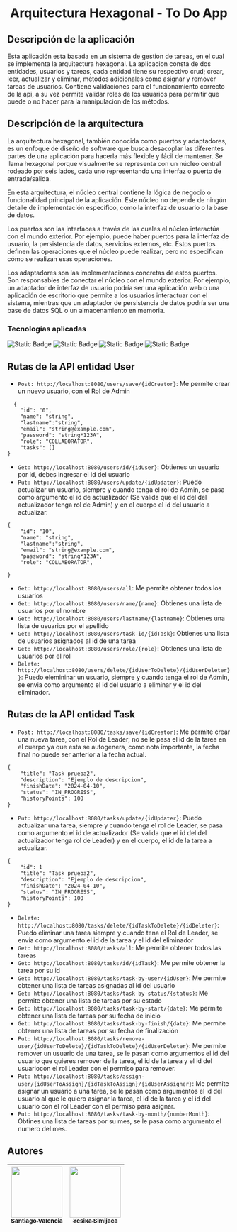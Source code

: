 <h1 align="center">Arquitectura Hexagonal - To Do App</h1> 

<h2>Descripción de la aplicación</h2>

<p>Esta aplicación esta basada en un sistema de gestion de tareas, en el cual se implementa la arquitectura hexagonal. La aplicacion consta de dos entidades, usuarios y tareas, cada entidad tiene su respectivo crud; crear, leer, actualizar y eliminar, métodos adicionales como asignar y remover tareas de usuarios.
Contiene validaciones para el funcionamiento correcto de la api, a su vez permite validar roles de los usuarios para permitir que puede o no hacer para la manipulacion de los métodos.</p> 

<h2>Descripción de la arquitectura</h2>
La arquitectura hexagonal, también conocida como puertos y adaptadores, es un enfoque de diseño de software que busca desacoplar las diferentes partes de una aplicación para hacerla más flexible y fácil de mantener. Se llama hexagonal porque visualmente se representa con un núcleo central rodeado por seis lados, cada uno representando una interfaz o puerto de entrada/salida.

En esta arquitectura, el núcleo central contiene la lógica de negocio o funcionalidad principal de la aplicación. Este núcleo no depende de ningún detalle de implementación específico, como la interfaz de usuario o la base de datos.

Los puertos son las interfaces a través de las cuales el núcleo interactúa con el mundo exterior. Por ejemplo, puede haber puertos para la interfaz de usuario, la persistencia de datos, servicios externos, etc. Estos puertos definen las operaciones que el núcleo puede realizar, pero no especifican cómo se realizan esas operaciones.

Los adaptadores son las implementaciones concretas de estos puertos. Son responsables de conectar el núcleo con el mundo exterior. Por ejemplo, un adaptador de interfaz de usuario podría ser una aplicación web o una aplicación de escritorio que permite a los usuarios interactuar con el sistema, mientras que un adaptador de persistencia de datos podría ser una base de datos SQL o un almacenamiento en memoria.

<h3>Tecnologías aplicadas</h3>

![Static Badge](https://img.shields.io/badge/Java%2017%20-%20blue?style=flat&link=https%3A%2F%2Fdocs.oracle.com%2Fen%2Fjava%2Fjavase%2F17%2Fdocs%2Fapi%2F)
![Static Badge](https://img.shields.io/badge/Spring%20Boot%203.2.5%20-%20green?style=flat&link=https%3A%2F%2Fspring.io%2Fguides%2Fgs%2Fspring-boot)
![Static Badge](https://img.shields.io/badge/Gradle%20-%20gray?style=flat)
![Static Badge](https://img.shields.io/badge/MapStruct%20-%20violet?style=flat)



## Rutas de la API entidad User

- `Post: http://localhost:8080/users/save/{idCreator}`: Me permite crear un nuevo usuario, con el Rol de Admin
```
  {
    "id": "0",
    "name": "string",
    "lastname":"string",
    "email": "string@example.com",
    "password": "string*123A",
    "role": "COLLABORATOR",
    "tasks": []
}
```
- `Get: http://localhost:8080/users/id/{idUser}`: Obtienes un usuario por id, debes ingresar el id del usuario
- `Put: http://localhost:8080/users/update/{idUpdater}`: Puedo actualizar un usuario, siempre y cuando tenga el rol de Admin, se pasa como argumento el id de actualizador (Se valida que el id del del actualizador tenga rol de Admin) y en el cuerpo el id del usuario a actualizar.
```
{  
    "id": "10",
    "name": "string",
    "lastname":"string",
    "email": "string@example.com",
    "password": "string*123A",
    "role": "COLLABORATOR",
    
}
```
- `Get: http://localhost:8080/users/all`: Me permite obtener todos los usuarios
- `Get: http://localhost:8080/users/name/{name}`: Obtienes una lista de usuarios por el nombre
- `Get: http://localhost:8080/users/lastname/{lastname}`: Obtienes una lista de usuarios por el apellido
- `Get: http://localhost:8080/users/task-id/{idTask}`: Obtienes una lista de usuarios asignados al id de una tarea
- `Get: http://localhost:8080/users/role/{role}`: Obtienes una lista de usuarios por el rol
- `Delete: http://localhost:8080/users/delete/{idUserToDelete}/{idUserDeleter}}`: Puedo elemininar un usuario, siempre y cuando tenga el rol de Admin, se envia como argumento el id del usuario a eliminar y el id del eliminador.

## Rutas de la API entidad Task
- `Post: http://localhost:8080/tasks/save/{idCreator}`: Me permite crear una nueva tarea, con el Rol de Leader; no se le pasa el id de la tarea en el cuerpo ya que esta se autogenera, como nota importante, la fecha final no puede ser anterior a la fecha actual.
```
{   
    "title": "Task prueba2",
    "description": "Ejemplo de descripcion",    
    "finishDate": "2024-04-10",
    "status": "IN_PROGRESS",
    "historyPoints": 100         
}
```

- `Put: http://localhost:8080/tasks/update/{idUpdater}`: Puedo actualizar una tarea, siempre y cuando tenga el rol de Leader, se pasa como argumento el id de actualizador (Se valida que el id del del actualizador tenga rol de Leader) y en el cuerpo, el id de la tarea a actualizar.
```
{
    "id": 1
    "title": "Task prueba2",
    "description": "Ejemplo de descripcion",    
    "finishDate": "2024-04-10",
    "status": "IN_PROGRESS",
    "historyPoints": 100            
}
```
- `Delete: http://localhost:8080/tasks/delete/{idTaskToDelete}/{idDeleter}`: Puedo eliminar una tarea siempre y cuando tena el Rol de Leader, se envía como argumento el id de la tarea y el id del eliminador
- `Get: http://localhost:8080/tasks/all`: Me permite obtener todos las tareas
- `Get: http://localhost:8080/tasks/id/{idTask}`: Me permite obtener la tarea por su id
- `Get: http://localhost:8080/tasks/task-by-user/{idUser}`: Me permite obtener una lista de tareas asignadas al id del usuario 
- `Get: http://localhost:8080/tasks/task-by-status/{status}`: Me permite obtener una lista de tareas por su estado 
- `Get: http://localhost:8080/tasks/task-by-start/{date}`: Me permite obtener una lista de tareas por su fecha de inicio
- `Get: http://localhost:8080/tasks/task-by-finish/{date}`: Me permite obtener una lista de tareas por su fecha de finalización
- `Put: http://localhost:8080/tasks/remove-user/{idUserToDelete}/{idTaskToDelete}/{idUserDeleter}`: Me permite remover un usuario de una tarea, se le pasan como argumentos el id del usuario que quieres remover de la tarea, el id de la tarea y el id del usuariocon el rol Leader con el permiso para remover.
- `Put: http://localhost:8080/tasks/assign-user/{idUserToAssign}/{idTaskToAssign}/{idUserAssigner}`: Me permite asignar un usuario a una tarea, se le pasan como argumentos el id del usuario al que le quiero asignar la tarea, el id de la tarea y el id del usuario con el rol Leader con el permiso para asignar.
- `Put: http://localhost:8080/tasks/task-by-month/{numberMonth}`: Obtines una lista de tareas por su mes, se le pasa como argumento el numero del mes.

## Autores
| [<img src="https://avatars.githubusercontent.com/u/93169838?v=4" width=115><br><sub>Santiago Valencia</sub>](https://github.com/santiago971023) | [<img src="https://avatars.githubusercontent.com/u/104730392?v=4" width=115><br><sub>Yesika Simijaca</sub>](https://github.com/SimijacaB) 
| :---: | :---: |
